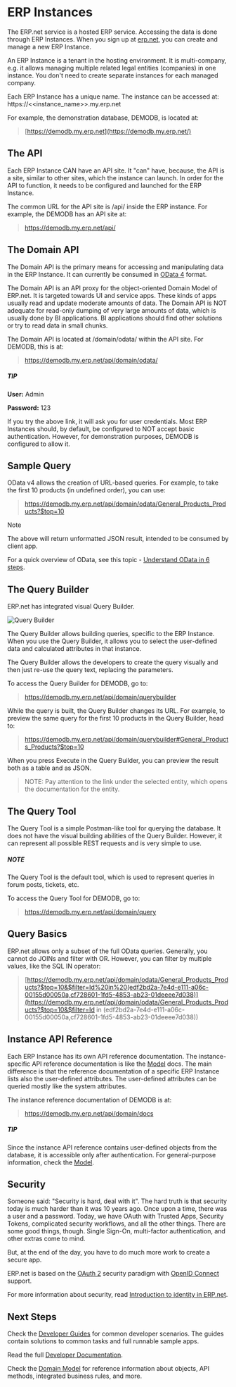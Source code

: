 # ERP Instances



The ERP.net service is a hosted ERP service. Accessing the data is done through ERP Instances. When you sign up at [erp.net](https://erp.net/), you can create and manage a new ERP Instance.

An ERP Instance is a tenant in the hosting environment. It is multi-company, e.g. it allows managing multiple related legal entities (companies) in one instance. You don't need to create separate instances for each managed company.

Each ERP Instance has a unique name. The instance can be accessed at: https://<<instance_name>>.my.erp.net

For example, the demonstration database, DEMODB, is located at:

> [https://demodb.my.erp.net](https://demodb.my.erp.net/)

## The API

Each ERP Instance CAN have an API site. It "can" have, because, the API is a site, similar to other sites, which the instance can launch. In order for the API to function, it needs to be configured and launched for the ERP Instance.

The common URL for the API site is /api/ inside the ERP instance. For example, the DEMODB has an API site at:

> https://demodb.my.erp.net/api/

## The Domain API

The Domain API is the primary means for accessing and manipulating data in the ERP Instance. It can currently be consumed in [OData 4](https://www.odata.org/) format.

The Domain API is an API proxy for the object-oriented Domain Model of ERP.net. It is targeted towards UI and service apps. These kinds of apps usually read and update moderate amounts of data. The Domain API is NOT adequate for read-only dumping of very large amounts of data, which is usually done by BI applications. BI applications should find other solutions or try to read data in small chunks.

The Domain API is located at /domain/odata/ within the API site. For DEMODB, this is at:

> https://demodb.my.erp.net/api/domain/odata/

##### TIP

**User:** Admin

**Password:** 123

If you try the above link, it will ask you for user credentials. Most ERP Instances should, by default, be configured to NOT accept basic authentication. However, for demonstration purposes, DEMODB is configured to allow it.

## Sample Query

OData v4 allows the creation of URL-based queries. For example, to take the first 10 products (in undefined order), you can use:

> https://demodb.my.erp.net/api/domain/odata/General_Products_Products?$top=10

> [!NOTE]
> The above will return unformatted JSON result, intended to be consumed by client app.

For a quick overview of OData, see this topic - [Understand OData in 6 steps](https://www.odata.org/getting-started/understand-odata-in-6-steps/).

## The Query Builder

ERP.net has integrated visual Query Builder.

![Query Builder](https://docs.erp.net/dev/query-builder.png)

The Query Builder allows building queries, specific to the ERP Instance. When you use the Query Builder, it allows you to select the user-defined data and calculated attributes in that instance.

The Query Builder allows the developers to create the query visually and then just re-use the query text, replacing the parameters.

To access the Query Builder for DEMODB, go to:

> https://demodb.my.erp.net/api/domain/querybuilder

While the query is built, the Query Builder changes its URL. For example, to preview the same query for the first 10 products in the Query Builder, head to:

> https://demodb.my.erp.net/api/domain/querybuilder#General_Products_Products?$top=10

When you press Execute in the Query Builder, you can preview the result both as a table and as JSON.

> NOTE:
> Pay attention to the link under the selected entity, which opens the documentation for the entity.

## The Query Tool

The Query Tool is a simple Postman-like tool for querying the database. It does not have the visual building abilities of the Query Builder. However, it can represent all possible REST requests and is very simple to use.

##### NOTE

The Query Tool is the default tool, which is used to represent queries in forum posts, tickets, etc.

To access the Query Tool for DEMODB, go to:

> https://demodb.my.erp.net/api/domain/query

## Query Basics

ERP.net allows only a subset of the full OData queries. Generally, you cannot do JOINs and filter with OR. However, you can filter by multiple values, like the SQL IN operator:

> [https://demodb.my.erp.net/api/domain/odata/General_Products_Products?$top=10&$filter=Id%20in%20(edf2bd2a-7e4d-e111-a06c-00155d00050a,cf728601-1fd5-4853-ab23-01deeee7d038)](https://demodb.my.erp.net/api/domain/odata/General_Products_Products?$top=10&$filter=Id in (edf2bd2a-7e4d-e111-a06c-00155d00050a,cf728601-1fd5-4853-ab23-01deeee7d038))

## Instance API Reference

Each ERP Instance has its own API reference documentation. The instance-specific API reference documentation is like the [Model](https://docs.erp.net/model) docs. The main difference is that the reference documentation of a specific ERP Instance lists also the user-defined attributes. The user-defined attributes can be queried mostly like the system attributes.

The instance reference documentation of DEMODB is at:

> https://demodb.my.erp.net/api/domain/docs

##### TIP

Since the instance API reference contains user-defined objects from the database, it is accessible only after authentication. For general-purpose information, check the [Model](https://docs.erp.net/model).

## Security

Someone said: "Security is hard, deal with it". The hard truth is that security today is much harder than it was 10 years ago. Once upon a time, there was a user and a password. Today, we have OAuth with Trusted Apps, Security Tokens, complicated security workflows, and all the other things. There are some good things, though. Single Sign-On, multi-factor authentication, and other extras come to mind.

But, at the end of the day, you have to do much more work to create a secure app.

ERP.net is based on the [OAuth 2](https://oauth.net/2/) security paradigm with [OpenID Connect](https://openid.net/connect/) support.

For more information about security, read [Introduction to identity in ERP.net](https://docs.erp.net/dev/topics/identity/index.html).

## Next Steps

Check the [Developer Guides](https://docs.erp.net/dev/guides/index.html) for common developer scenarios. The guides contain solutions to common tasks and full runnable sample apps.

Read the full [Developer Documentation](https://docs.erp.net/dev/topics/index.html).

Check the [Domain Model](https://docs.erp.net/model) for reference information about objects, API methods, integrated business rules, and more.
